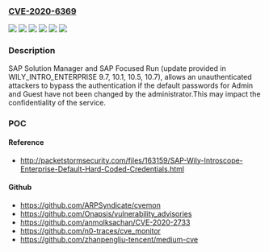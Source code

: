 ### [CVE-2020-6369](https://cve.mitre.org/cgi-bin/cvename.cgi?name=CVE-2020-6369)
![](https://img.shields.io/static/v1?label=Product&message=CA%20Introscope%20Enterprise%20Manager%20(Affected%20products%3A%20SAP%20Solution%20Manager%20and%20SAP%20Focused%20Run)&color=blue)
![](https://img.shields.io/static/v1?label=Version&message=%3C%2010.1%20&color=brightgreen)
![](https://img.shields.io/static/v1?label=Version&message=%3C%2010.5%20&color=brightgreen)
![](https://img.shields.io/static/v1?label=Version&message=%3C%2010.7%20&color=brightgreen)
![](https://img.shields.io/static/v1?label=Version&message=%3C%209.7%20&color=brightgreen)
![](https://img.shields.io/static/v1?label=Vulnerability&message=Hard%20Coded%20Credentials&color=brightgreen)

### Description

SAP Solution Manager and SAP Focused Run (update provided in WILY_INTRO_ENTERPRISE 9.7, 10.1, 10.5, 10.7), allows an unauthenticated attackers to bypass the authentication if the default passwords for Admin and Guest have not been changed by the administrator.This may impact the confidentiality of the service.

### POC

#### Reference
- http://packetstormsecurity.com/files/163159/SAP-Wily-Introscope-Enterprise-Default-Hard-Coded-Credentials.html

#### Github
- https://github.com/ARPSyndicate/cvemon
- https://github.com/Onapsis/vulnerability_advisories
- https://github.com/anmolksachan/CVE-2020-2733
- https://github.com/n0-traces/cve_monitor
- https://github.com/zhanpengliu-tencent/medium-cve

